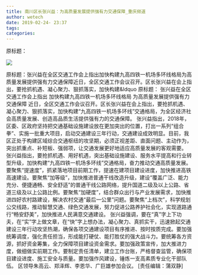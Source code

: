 ```yaml
---
title: 南川区长张兴益：为高质量发展提供强有力交通保障_重庆频道
author: wetech
date: 2019-02-24- 23:37
tags: 
categories: 
---
```

原标题：
<!-- more -->
                
<img align="center" border="0" src="http://p2.ifengimg.com/a/2016/0810/204c433878d5cf9size1_w16_h16.png" />
                
            
原标题：张兴益在全区交通工作会上指出加快构建九高四铁一机场多环线格局为高质量发展提供强有力交通保障近日，全区交通工作会议召开。区长张兴益在会上指出，要抢抓机遇、凝心聚力、狠抓落实，加快构建&ldquo
原标题：
张兴益在全区交通工作会上指出
加快构建九高四铁一机场多环线格局
为高质量发展提供强有力交通保障
近日，全区交通工作会议召开。区长张兴益在会上指出，要抢抓机遇、凝心聚力、狠抓落实，加快构建“九高四铁一机场多环线”交通格局，为全区经济社会高质量发展、创造高品质生活提供强有力的交通保障。
张兴益指出，2018年，区委、区政府坚持把交通基础设施建设放在更加突出的位置，打出一系列“组合拳”、实施一批重大项目，启动交通建设三年行动，交通建设成效明显。目前，我区正处于构建区域综合交通枢纽的攻坚期，必须正视差距、直面问题、主动作为，突出抓重点、补短板、强弱项，让交通发展更好地适应高质量发展的客观需要。
张兴益指出，要抢抓机遇、用好机遇，突出基础设施建设、服务水平提高和行业转型升级，加快构建“九高四铁一机场多环线”交通格局，奋力推动交通高质量发展。要聚焦“提速度”，抓紧落地项目前期工作，提速在建项目建设进度，加快推进高铁高速建设。要聚焦“加等级”，加快推进普通干线改造升级，建设“覆盖广泛、能力充分、便捷通畅、安全舒适”的普通干线公路网络，提升国道二级及以上公路、省道三级及以上公路比例。要聚焦“加硬度”，结合群众出行与产业发展需求，加快推进四好农村路建设，解决农村交通“最后一公里”问题。要聚焦“上档次”，科学规划公交线路，推动智慧交通、绿色交通发展，努力促进公路养护社会化，实现道路通行“畅安舒美”，加快推进人民满意交通建设。
张兴益强调，要在“真”字上下功夫，在“实”字上做文章，在“快”字上想办法，凝心聚力、真抓实干，迅速掀起交通建设三年行动攻坚热潮，确保各项交通建设项目有序推进、按时按质完成。要加强统筹调度，强化责任担当，形成能打硬仗、能打胜仗的强大战斗力。要统筹各方资源，抓好资金筹集，全力保障项目建设资金需求。要加强政策宣传，加大推进力度，做细做实前期工作。要制定责任清单，建立工作台账，严格督查监管，确保项目建设进度、施工安全与质量。要加强作风建设，锤炼一支高素质专业化干部队伍。
区领导朱高云、郑泽辉、李恩华、广巨雄参加会议。
[责任编辑：蒲双静]
            

